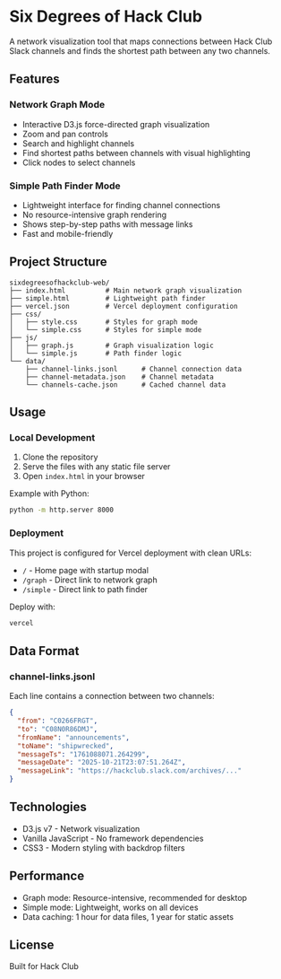 # Six Degrees of Hack Club

A network visualization tool that maps connections between Hack Club Slack channels and finds the shortest path between any two channels.

## Features

### Network Graph Mode
- Interactive D3.js force-directed graph visualization
- Zoom and pan controls
- Search and highlight channels
- Find shortest paths between channels with visual highlighting
- Click nodes to select channels

### Simple Path Finder Mode
- Lightweight interface for finding channel connections
- No resource-intensive graph rendering
- Shows step-by-step paths with message links
- Fast and mobile-friendly

## Project Structure

```
sixdegreesofhackclub-web/
├── index.html          # Main network graph visualization
├── simple.html         # Lightweight path finder
├── vercel.json         # Vercel deployment configuration
├── css/
│   ├── style.css       # Styles for graph mode
│   └── simple.css      # Styles for simple mode
├── js/
│   ├── graph.js        # Graph visualization logic
│   └── simple.js       # Path finder logic
└── data/
    ├── channel-links.jsonl      # Channel connection data
    ├── channel-metadata.json    # Channel metadata
    └── channels-cache.json      # Cached channel data
```

## Usage

### Local Development

1. Clone the repository
2. Serve the files with any static file server
3. Open `index.html` in your browser

Example with Python:
```bash
python -m http.server 8000
```

### Deployment

This project is configured for Vercel deployment with clean URLs:

- `/` - Home page with startup modal
- `/graph` - Direct link to network graph
- `/simple` - Direct link to path finder

Deploy with:
```bash
vercel
```

## Data Format

### channel-links.jsonl
Each line contains a connection between two channels:
```json
{
  "from": "C0266FRGT",
  "to": "C08N0R86DMJ",
  "fromName": "announcements",
  "toName": "shipwrecked",
  "messageTs": "1761088071.264299",
  "messageDate": "2025-10-21T23:07:51.264Z",
  "messageLink": "https://hackclub.slack.com/archives/..."
}
```

## Technologies

- D3.js v7 - Network visualization
- Vanilla JavaScript - No framework dependencies
- CSS3 - Modern styling with backdrop filters

## Performance

- Graph mode: Resource-intensive, recommended for desktop
- Simple mode: Lightweight, works on all devices
- Data caching: 1 hour for data files, 1 year for static assets

## License

Built for Hack Club
